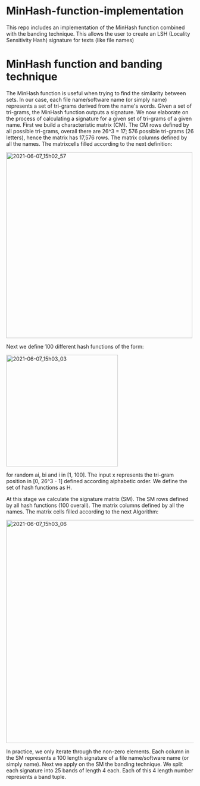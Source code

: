 # MinHash-function-implementation
This repo includes an implementation of the MinHash function combined with the banding technique. This allows the user to create an LSH (Locality Sensitivity Hash) signature for texts (like file names)

# MinHash function and banding technique
The MinHash function is useful when trying to find the similarity between sets. In our case, each file name/software name (or simply name) represents a set of tri-grams
derived from the name's words. Given a set of tri-grams, the MinHash function outputs a signature. We now elaborate on the process of calculating a signature for a
given set of tri-grams of a given name. First we build a characteristic matrix (CM).
The CM rows defined by all possible tri-grams, overall there are 26^3 = 17; 576 possible tri-grams (26 letters), hence the matrix has 17,576 rows.
The matrix columns defined by all the names. The matrixcells filled according to the next definition:

<img width="500" alt="2021-06-07_15h02_57" src="https://user-images.githubusercontent.com/19409406/121013650-cabd5580-c7a1-11eb-8b0c-f6bed206fba7.png">

Next we define 100 different hash functions of the form:

<img width="300" alt="2021-06-07_15h03_03" src="https://user-images.githubusercontent.com/19409406/121013695-d90b7180-c7a1-11eb-93da-6d2406e6dd9c.png">

for random ai, bi and i in [1, 100]. The input x represents the tri-gram position in [0, 26^3 - 1] defined according alphabetic order. We define the set of hash functions as
H.

At this stage we calculate the signature matrix (SM). The SM rows defined by all hash functions (100 overall). The matrix columns defined by all the names. The
matrix cells filled according to the next Algorithm:

<img width="600" alt="2021-06-07_15h03_06" src="https://user-images.githubusercontent.com/19409406/121014013-2c7dbf80-c7a2-11eb-9b8b-5ead14af751f.png">

In practice, we only iterate through the non-zero elements. Each column in the SM represents a 100 length signature of a file name/software name
(or simply name). Next we apply on the SM the banding technique. We split each signature into 25 bands of length 4 each. Each of this 4 length number represents a band tuple.
